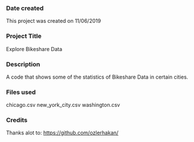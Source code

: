### Date created
This project was created on 11/06/2019

### Project Title
Explore Bikeshare Data

### Description
A code that shows some of the statistics of Bikeshare Data in certain cities.

### Files used
chicago.csv
new_york_city.csv
washington.csv
### Credits
Thanks alot to:
https://github.com/ozlerhakan/

